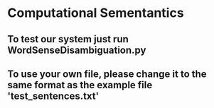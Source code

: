 # Computational Sementantics
## To test our system just run WordSenseDisambiguation.py
## To use your own file, please change it to the same format as the example file 'test_sentences.txt'
